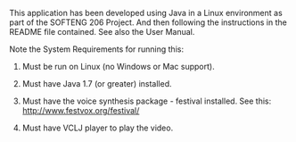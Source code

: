 This application has been developed using Java in a Linux environment as part of the SOFTENG 206 Project.
And then following the instructions in the README file contained. See also the User Manual.

Note the System Requirements for running this:

1. Must be run on Linux (no Windows or Mac support).

2. Must have Java 1.7 (or greater) installed.

3. Must have the voice synthesis package - festival installed. See this: http://www.festvox.org/festival/

4. Must have VCLJ player to play the video.


